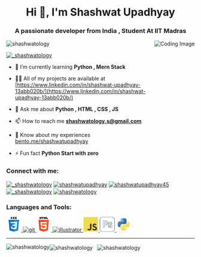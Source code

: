 <h1 align="center">Hi 👋, I'm Shashwat Upadhyay</h1>
<h3 align="center">A passionate developer from India , Student At IIT Madras</h3>

<img src="https://user-images.githubusercontent.com/74038190/212748842-9fcbad5b-6173-4175-8a61-521f3dbb7514.gif"  alt= "Coding Image " align = "right" height ="300px"  weight="250px"     >
<p align="left"> <img src="https://komarev.com/ghpvc/?username=shashwatology&label=Profile%20views&color=0e75b6&style=flat" alt="shashwatology" /> </p>

<p align="left"> <a href="https://twitter.com/_shashwatology" target="blank"><img src="https://img.shields.io/twitter/follow/_shashwatology?logo=twitter&style=for-the-badge" alt="_shashwatology" /></a> </p>

- 🌱 I’m currently learning **Python , Mern Stack**

- 👨‍💻 All of my projects are available at [https://www.linkedin.com/in/shashwat-upadhyay-13abb020b/](https://www.linkedin.com/in/shashwat-upadhyay-13abb020b/)

- 💬 Ask me about **Python , HTML , CSS , JS**

- 📫 How to reach me **shashwatology.s@gmail.com**

- 📄 Know about my experiences [bento.me/shashwatupadhyay]([bento.me/shashwatupadhyay](https://bento.me/shashwatupadhyay))

- ⚡ Fun fact **Python Start with zero**

<h3 align="left">Connect with me:</h3>
<p align="left">
<a href="https://twitter.com/_shashwatology" target="blank"><img align="center" src="https://raw.githubusercontent.com/rahuldkjain/github-profile-readme-generator/master/src/images/icons/Social/twitter.svg" alt="_shashwatology" height="30" width="40" /></a>
<a href="https://linkedin.com/in/shashwatupadhyay" target="blank"><img align="center" src="https://raw.githubusercontent.com/rahuldkjain/github-profile-readme-generator/master/src/images/icons/Social/linked-in-alt.svg" alt="shashwatupadhyay" height="30" width="40" /></a>
<a href="https://fb.com/shashwatupadhyay45" target="blank"><img align="center" src="https://raw.githubusercontent.com/rahuldkjain/github-profile-readme-generator/master/src/images/icons/Social/facebook.svg" alt="shashwatupadhyay45" height="30" width="40" /></a>
<a href="https://instagram.com/_shashwatology" target="blank"><img align="center" src="https://raw.githubusercontent.com/rahuldkjain/github-profile-readme-generator/master/src/images/icons/Social/instagram.svg" alt="_shashwatology" height="30" width="40" /></a>
<a href="https://www.leetcode.com/shashwatology" target="blank"><img align="center" src="https://raw.githubusercontent.com/rahuldkjain/github-profile-readme-generator/master/src/images/icons/Social/leet-code.svg" alt="shashwatology" height="30" width="40" /></a>
</p>

<h3 align="left">Languages and Tools:</h3>
<p align="left"> <a href="https://www.w3schools.com/css/" target="_blank" rel="noreferrer"> <img src="https://raw.githubusercontent.com/devicons/devicon/master/icons/css3/css3-original-wordmark.svg" alt="css3" width="40" height="40"/> </a> <a href="https://git-scm.com/" target="_blank" rel="noreferrer"> <img src="https://www.vectorlogo.zone/logos/git-scm/git-scm-icon.svg" alt="git" width="40" height="40"/> </a> <a href="https://www.w3.org/html/" target="_blank" rel="noreferrer"> <img src="https://raw.githubusercontent.com/devicons/devicon/master/icons/html5/html5-original-wordmark.svg" alt="html5" width="40" height="40"/> </a> <a href="https://www.adobe.com/in/products/illustrator.html" target="_blank" rel="noreferrer"> <img src="https://www.vectorlogo.zone/logos/adobe_illustrator/adobe_illustrator-icon.svg" alt="illustrator" width="40" height="40"/> </a> <a href="https://developer.mozilla.org/en-US/docs/Web/JavaScript" target="_blank" rel="noreferrer"> <img src="https://raw.githubusercontent.com/devicons/devicon/master/icons/javascript/javascript-original.svg" alt="javascript" width="40" height="40"/> </a> <a href="https://www.photoshop.com/en" target="_blank" rel="noreferrer"> <img src="https://raw.githubusercontent.com/devicons/devicon/master/icons/photoshop/photoshop-line.svg" alt="photoshop" width="40" height="40"/> </a> <a href="https://www.python.org" target="_blank" rel="noreferrer"> <img src="https://raw.githubusercontent.com/devicons/devicon/master/icons/python/python-original.svg" alt="python" width="40" height="40"/> </a> </p>
<hr>
<div>
  <p>
      <img align="center" src="https://github-readme-streak-stats.herokuapp.com/?user=shashwatology&" alt="shashwatology" />
      <img align="left" src="https://github-readme-stats.vercel.app/api/top-langs?username=shashwatology&show_icons=true&locale=en&layout=compact"   alt="shashwatology" />
&nbsp;
      <img align="center" src="https://github-readme-stats.vercel.app/api?username=shashwatology&show_icons=true&locale=en" alt="shashwatology" />

    
  </p>

</div>


